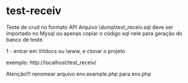 # test-receiv

Teste de crud no formato API
Arquivo \dump\test_receiv.sql deve ser importado no Mysql ou apenas copiar o código sql nele para
geração do banco de teste.

1 - entrar em \htdocs ou \www, e clonar o projeto

exemplo: http://localhost/test_receiv/

Atenção!!!
renomear arquivo env.example.php para env.php




